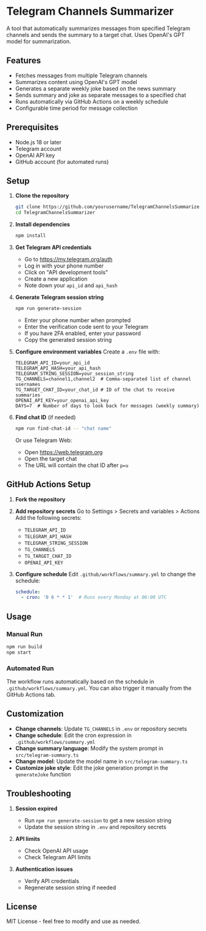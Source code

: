 # Telegram Channels Summarizer

A tool that automatically summarizes messages from specified Telegram channels and sends the summary to a target chat. Uses OpenAI's GPT model for summarization.

## Features

- Fetches messages from multiple Telegram channels
- Summarizes content using OpenAI's GPT model
- Generates a separate weekly joke based on the news summary
- Sends summary and joke as separate messages to a specified chat
- Runs automatically via GitHub Actions on a weekly schedule
- Configurable time period for message collection

## Prerequisites

- Node.js 18 or later
- Telegram account
- OpenAI API key
- GitHub account (for automated runs)

## Setup

1. **Clone the repository**
   ```bash
   git clone https://github.com/yourusername/TelegramChannelsSummarizer.git
   cd TelegramChannelsSummarizer
   ```

2. **Install dependencies**
   ```bash
   npm install
   ```

3. **Get Telegram API credentials**
   - Go to https://my.telegram.org/auth
   - Log in with your phone number
   - Click on "API development tools"
   - Create a new application
   - Note down your `api_id` and `api_hash`

4. **Generate Telegram session string**
   ```bash
   npm run generate-session
   ```
   - Enter your phone number when prompted
   - Enter the verification code sent to your Telegram
   - If you have 2FA enabled, enter your password
   - Copy the generated session string

5. **Configure environment variables**
   Create a `.env` file with:
   ```
   TELEGRAM_API_ID=your_api_id
   TELEGRAM_API_HASH=your_api_hash
   TELEGRAM_STRING_SESSION=your_session_string
   TG_CHANNELS=channel1,channel2  # Comma-separated list of channel usernames
   TG_TARGET_CHAT_ID=your_chat_id # ID of the chat to receive summaries
   OPENAI_API_KEY=your_openai_api_key
   DAYS=7  # Number of days to look back for messages (weekly summary)
   ```

6. **Find chat ID** (if needed)
   ```bash
   npm run find-chat-id -- "chat name"
   ```
   Or use Telegram Web:
   - Open https://web.telegram.org
   - Open the target chat
   - The URL will contain the chat ID after `p=u`

## GitHub Actions Setup

1. **Fork the repository**

2. **Add repository secrets**
   Go to Settings > Secrets and variables > Actions
   Add the following secrets:
   - `TELEGRAM_API_ID`
   - `TELEGRAM_API_HASH`
   - `TELEGRAM_STRING_SESSION`
   - `TG_CHANNELS`
   - `TG_TARGET_CHAT_ID`
   - `OPENAI_API_KEY`

3. **Configure schedule**
   Edit `.github/workflows/summary.yml` to change the schedule:
   ```yaml
   schedule:
     - cron: '0 6 * * 1'  # Runs every Monday at 06:00 UTC
   ```

## Usage

### Manual Run
```bash
npm run build
npm start
```

### Automated Run
The workflow runs automatically based on the schedule in `.github/workflows/summary.yml`.
You can also trigger it manually from the GitHub Actions tab.

## Customization

- **Change channels**: Update `TG_CHANNELS` in `.env` or repository secrets
- **Change schedule**: Edit the cron expression in `.github/workflows/summary.yml`
- **Change summary language**: Modify the system prompt in `src/telegram-summary.ts`
- **Change model**: Update the model name in `src/telegram-summary.ts`
- **Customize joke style**: Edit the joke generation prompt in the `generateJoke` function

## Troubleshooting

1. **Session expired**
   - Run `npm run generate-session` to get a new session string
   - Update the session string in `.env` and repository secrets

2. **API limits**
   - Check OpenAI API usage
   - Check Telegram API limits

3. **Authentication issues**
   - Verify API credentials
   - Regenerate session string if needed

## License

MIT License - feel free to modify and use as needed.
